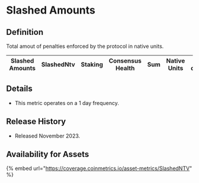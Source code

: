 # Slashed Amounts

## Definition

Total amout of penalties enforced by the protocol in native units.

| Slashed Amounts | SlashedNtv | Staking | Consensus Health | Sum | Native Units | 1 day |
| --------------- | ---------- | ------- | ---------------- | --- | ------------ | ----- |

## Details

* This metric operates on a 1 day frequency.

## Release History

* Released November 2023.

## Availability for Assets

{% embed url="https://coverage.coinmetrics.io/asset-metrics/SlashedNTV" %}
